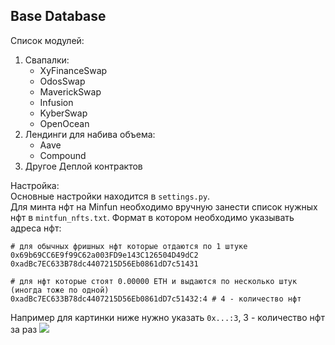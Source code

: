 ## Base Database

Список модулей:
1. Свапалки:
   * XyFinanceSwap
   * OdosSwap
   * MaverickSwap
   * Infusion
   * KyberSwap
   * OpenOcean
2. Лендинги для набива объема:
   * Aave
   * Compound
3. Другое
Деплой контрактов


Настройка:\
Основные настройки находится в `settings.py`.\
Для минта нфт на Minfun необходимо вручную занести список нужных нфт в `mintfun_nfts.txt`. Формат в котором необходимо
указывать адреса нфт:
```
# для обычных фришных нфт которые отдаются по 1 штуке
0x69b69CC6E9f99C62a003FD9e143C126504D49dC2
0xadBc7EC633B78dc4407215D56Eb0861dD7c51431

# для нфт которые стоят 0.00000 ETH и выдаются по несколько штук (иногда тоже по одной)
0xadBc7EC633B78dc4407215D56Eb0861dD7c51432:4 # 4 - количество нфт 
```
Например для картинки ниже нужно указать `0x...:3`, 3 - количество нфт за раз
![](https://i.imgur.com/x7Au4Rt.png)
